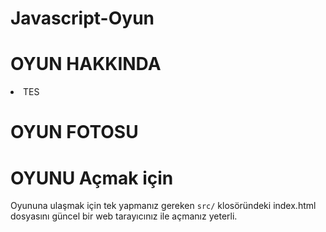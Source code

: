 # Javascript-Oyun

# OYUN HAKKINDA
<li>TES</li>

# OYUN FOTOSU



# OYUNU Açmak için

Oyununa ulaşmak için tek yapmanız gereken `src/` klosöründeki index.html dosyasını güncel bir web tarayıcınız ile açmanız yeterli.
